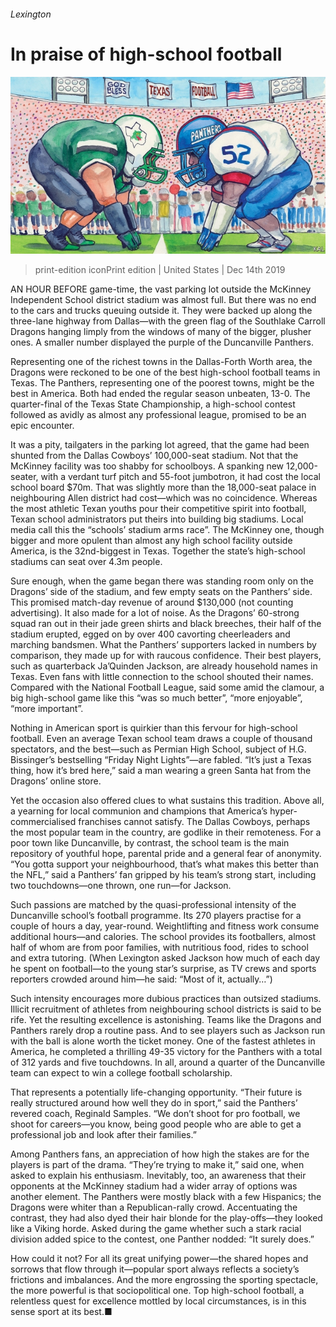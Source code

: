###### Lexington

# In praise of high-school football 

![image](images/20191214_USD000_1.jpg) 

> print-edition iconPrint edition | United States | Dec 14th 2019 

AN HOUR BEFORE game-time, the vast parking lot outside the McKinney Independent School district stadium was almost full. But there was no end to the cars and trucks queuing outside it. They were backed up along the three-lane highway from Dallas—with the green flag of the Southlake Carroll Dragons hanging limply from the windows of many of the bigger, plusher ones. A smaller number displayed the purple of the Duncanville Panthers. 

Representing one of the richest towns in the Dallas-Forth Worth area, the Dragons were reckoned to be one of the best high-school football teams in Texas. The Panthers, representing one of the poorest towns, might be the best in America. Both had ended the regular season unbeaten, 13-0. The quarter-final of the Texas State Championship, a high-school contest followed as avidly as almost any professional league, promised to be an epic encounter. 

It was a pity, tailgaters in the parking lot agreed, that the game had been shunted from the Dallas Cowboys’ 100,000-seat stadium. Not that the McKinney facility was too shabby for schoolboys. A spanking new 12,000-seater, with a verdant turf pitch and 55-foot jumbotron, it had cost the local school board $70m. That was slightly more than the 18,000-seat palace in neighbouring Allen district had cost—which was no coincidence. Whereas the most athletic Texan youths pour their competitive spirit into football, Texan school administrators put theirs into building big stadiums. Local media call this the “schools’ stadium arms race”. The McKinney one, though bigger and more opulent than almost any high school facility outside America, is the 32nd-biggest in Texas. Together the state’s high-school stadiums can seat over 4.3m people. 

Sure enough, when the game began there was standing room only on the Dragons’ side of the stadium, and few empty seats on the Panthers’ side. This promised match-day revenue of around $130,000 (not counting advertising). It also made for a lot of noise. As the Dragons’ 60-strong squad ran out in their jade green shirts and black breeches, their half of the stadium erupted, egged on by over 400 cavorting cheerleaders and marching bandsmen. What the Panthers’ supporters lacked in numbers by comparison, they made up for with raucous confidence. Their best players, such as quarterback Ja’Quinden Jackson, are already household names in Texas. Even fans with little connection to the school shouted their names. Compared with the National Football League, said some amid the clamour, a big high-school game like this “was so much better”, “more enjoyable”, “more important”. 

Nothing in American sport is quirkier than this fervour for high-school football. Even an average Texan school team draws a couple of thousand spectators, and the best—such as Permian High School, subject of H.G. Bissinger’s bestselling “Friday Night Lights”—are fabled. “It’s just a Texas thing, how it’s bred here,” said a man wearing a green Santa hat from the Dragons’ online store. 

Yet the occasion also offered clues to what sustains this tradition. Above all, a yearning for local communion and champions that America’s hyper-commercialised franchises cannot satisfy. The Dallas Cowboys, perhaps the most popular team in the country, are godlike in their remoteness. For a poor town like Duncanville, by contrast, the school team is the main repository of youthful hope, parental pride and a general fear of anonymity. “You gotta support your neighbourhood, that’s what makes this better than the NFL,” said a Panthers’ fan gripped by his team’s strong start, including two touchdowns—one thrown, one run—for Jackson. 

Such passions are matched by the quasi-professional intensity of the Duncanville school’s football programme. Its 270 players practise for a couple of hours a day, year-round. Weightlifting and fitness work consume additional hours—and calories. The school provides its footballers, almost half of whom are from poor families, with nutritious food, rides to school and extra tutoring. (When Lexington asked Jackson how much of each day he spent on football—to the young star’s surprise, as TV crews and sports reporters crowded around him—he said: “Most of it, actually…”) 

Such intensity encourages more dubious practices than outsized stadiums. Illicit recruitment of athletes from neighbouring school districts is said to be rife. Yet the resulting excellence is astonishing. Teams like the Dragons and Panthers rarely drop a routine pass. And to see players such as Jackson run with the ball is alone worth the ticket money. One of the fastest athletes in America, he completed a thrilling 49-35 victory for the Panthers with a total of 312 yards and five touchdowns. In all, around a quarter of the Duncanville team can expect to win a college football scholarship. 

That represents a potentially life-changing opportunity. “Their future is really structured around how well they do in sport,” said the Panthers’ revered coach, Reginald Samples. “We don’t shoot for pro football, we shoot for careers—you know, being good people who are able to get a professional job and look after their families.” 

Among Panthers fans, an appreciation of how high the stakes are for the players is part of the drama. “They’re trying to make it,” said one, when asked to explain his enthusiasm. Inevitably, too, an awareness that their opponents at the McKinney stadium had a wider array of options was another element. The Panthers were mostly black with a few Hispanics; the Dragons were whiter than a Republican-rally crowd. Accentuating the contrast, they had also dyed their hair blonde for the play-offs—they looked like a Viking horde. Asked during the game whether such a stark racial division added spice to the contest, one Panther nodded: “It surely does.” 

How could it not? For all its great unifying power—the shared hopes and sorrows that flow through it—popular sport always reflects a society’s frictions and imbalances. And the more engrossing the sporting spectacle, the more powerful is that sociopolitical one. Top high-school football, a relentless quest for excellence mottled by local circumstances, is in this sense sport at its best.■ 


